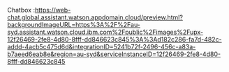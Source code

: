 Chatbox :https://web-chat.global.assistant.watson.appdomain.cloud/preview.html?backgroundImageURL=https%3A%2F%2Fau-syd.assistant.watson.cloud.ibm.com%2Fpublic%2Fimages%2Fupx-12f26469-2fe8-4d80-8fff-dd846623c845%3A%3Ad182c286-fa7d-482c-addd-4acb5c475d6d&integrationID=5241b72f-2496-456c-a83a-b7aeed6eab8e&region=au-syd&serviceInstanceID=12f26469-2fe8-4d80-8fff-dd846623c845

